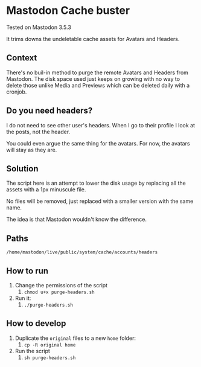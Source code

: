 # Mastodon Cache buster

Tested on Mastodon 3.5.3

It trims downs the undeletable cache assets for Avatars and Headers.

## Context

There's no buil-in method to purge the remote Avatars and Headers from Mastodon. The disk space used just keeps on growing with no way to delete those unlike Media and Previews which can be deleted daily with a cronjob.

## Do you need headers?

I do not need to see other user's headers. When I go to their profile I look at the posts, not the header.

You could even argue the same thing for the avatars. For now, the avatars will stay as they are.

## Solution

The script here is an attempt to lower the disk usage by replacing all the assets with a 1px minuscule file.

No files will be removed, just replaced with a smaller version with the same name.

The idea is that Mastodon wouldn't know the difference.

## Paths

`/home/mastodon/live/public/system/cache/accounts/headers`

## How to run

1. Change the permissions of the script
   1. `chmod u+x purge-headers.sh`
2. Run it:
   1. `./purge-headers.sh`

## How to develop

1. Duplicate the `original` files to a new `home` folder:
   1. `cp -R original home`
2. Run the script
   1. `sh purge-headers.sh`
